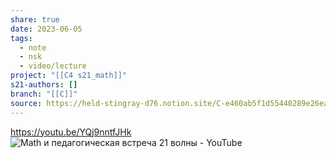 ```yaml
---
share: true
date: 2023-06-05
tags:
  - note
  - nsk
  - video/lecture
project: "[[C4 s21_math]]"
s21-authors: []
branch: "[[C]]"
source: https://held-stingray-d76.notion.site/C-e460ab5f1d55440289e26ea0b48ac689
---
```


https://youtu.be/YQj9nntfJHk
![Math и педагогическая встреча 21 волны - YouTube](https://youtu.be/YQj9nntfJHk)
